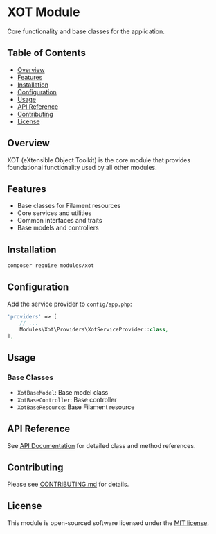 # XOT Module

Core functionality and base classes for the application.

## Table of Contents
- [Overview](#overview)
- [Features](#features)
- [Installation](#installation)
- [Configuration](#configuration)
- [Usage](#usage)
- [API Reference](#api-reference)
- [Contributing](#contributing)
- [License](#license)

## Overview
XOT (eXtensible Object Toolkit) is the core module that provides foundational functionality used by all other modules.

## Features
- Base classes for Filament resources
- Core services and utilities
- Common interfaces and traits
- Base models and controllers

## Installation
```bash
composer require modules/xot
```

## Configuration
Add the service provider to `config/app.php`:

```php
'providers' => [
    // ...
    Modules\Xot\Providers\XotServiceProvider::class,
],
```

## Usage
### Base Classes
- `XotBaseModel`: Base model class
- `XotBaseController`: Base controller
- `XotBaseResource`: Base Filament resource

## API Reference
See [API Documentation](api.md) for detailed class and method references.

## Contributing
Please see [CONTRIBUTING.md](contributing.md) for details.

## License
This module is open-sourced software licensed under the [MIT license](https://opensource.org/licenses/MIT).
